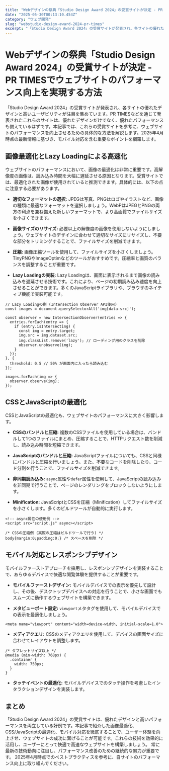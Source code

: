 ```yaml
---
title: "Webデザインの祭典「Studio Design Award 2024」の受賞サイトが決定 - PR TIMESでウェブサイトのパフォーマンス向上を実現する方法"
date: "2025-05-30T00:13:10.454Z"
category: "ウェブ開発"
slug: "webstudio-design-award-2024-pr-times"
excerpt: "「Studio Design Award 2024」の受賞サイトが発表され、各サイトの優れたデザインと高いユーザビリティが注目を集めています。PR TIMESなどを通じて発表されたこれらのサイトは、優れたデザインだけでなく、優れたパフォーマンスも備えているはずです。本記事では、これらの受賞サイトを参..."
---
```


# Webデザインの祭典「Studio Design Award 2024」の受賞サイトが決定 - PR TIMESでウェブサイトのパフォーマンス向上を実現する方法

「Studio Design Award 2024」の受賞サイトが発表され、各サイトの優れたデザインと高いユーザビリティが注目を集めています。PR TIMESなどを通じて発表されたこれらのサイトは、優れたデザインだけでなく、優れたパフォーマンスも備えているはずです。本記事では、これらの受賞サイトを参考に、ウェブサイトのパフォーマンスを向上させるための具体的な方法を解説します。2025年4月時点の最新情報に基づき、モバイル対応を含む重要なポイントを網羅します。


## 画像最適化とLazy Loadingによる高速化

ウェブサイトのパフォーマンスにおいて、画像の最適化は非常に重要です。高解像度の画像は、読み込み時間を大幅に遅延させる原因となります。受賞サイトでは、最適化された画像が使用されていると推測できます。具体的には、以下の点に注意する必要があります。

* **適切なフォーマットの選択:**  JPEGは写真、PNGはロゴやイラストなど、画像の種類に最適なフォーマットを選択しましょう。WebPはJPEGとPNGの両方の利点を兼ね備えた新しいフォーマットで、より高画質でファイルサイズを小さくできます。

* **画像サイズのリサイズ:**  必要以上の解像度の画像を使用しないようにしましょう。ウェブサイトのデザインに合わせて適切なサイズにリサイズし、不要な部分をトリミングすることで、ファイルサイズを削減できます。

* **圧縮:**  画像圧縮ツールを使用して、ファイルサイズを小さくしましょう。TinyPNGやImageOptimなどのツールがおすすめです。圧縮率と画質のバランスを調整することが重要です。

* **Lazy Loadingの実装:**  Lazy Loadingは、画面に表示されるまで画像の読み込みを遅延させる技術です。これにより、ページの初期読み込み速度を向上させることができます。多くのJavaScriptライブラリや、ブラウザのネイティブ機能で実装可能です。

```
// Lazy Loadingの例 (Intersection Observer API使用)
const images = document.querySelectorAll('img[data-src]');

const observer = new IntersectionObserver(entries => {
  entries.forEach(entry => {
    if (entry.isIntersecting) {
      const img = entry.target;
      img.src = img.dataset.src;
      img.classList.remove('lazy'); // ローディング用のクラスを削除
      observer.unobserve(img);
    }
  });
}, {
  threshold: 0.5 // 50% が画面内に入ったら読み込む
});

images.forEach(img => {
  observer.observe(img);
});
```


## CSSとJavaScriptの最適化

CSSとJavaScriptの最適化も、ウェブサイトのパフォーマンスに大きく影響します。

* **CSSのバンドルと圧縮:**  複数のCSSファイルを使用している場合は、バンドルして1つのファイルにまとめ、圧縮することで、HTTPリクエスト数を削減し、読み込み時間を短縮できます。

* **JavaScriptのバンドルと圧縮:**  JavaScriptファイルについても、CSSと同様にバンドルと圧縮を行いましょう。また、不要なコードを削除したり、コード分割を行うことで、ファイルサイズを削減できます。

* **非同期読み込み:**  `async`属性や`defer`属性を使用して、JavaScriptの読み込みを非同期で行うことで、ページのレンダリングをブロックしないようにします。

* **Minification:**  JavaScriptとCSSを圧縮（Minification）してファイルサイズを小さくします。多くのビルドツールが自動的に実行します。

```
<!-- async属性の使用例 -->
<script src="script.js" async></script>
```

```
/* CSSの圧縮例 (実際の圧縮はビルドツールで行う) */
body{margin:0;padding:0;} /* スペースを削除 */
```


## モバイル対応とレスポンシブデザイン

モバイルファーストアプローチを採用し、レスポンシブデザインを実装することで、あらゆるデバイスで快適な閲覧体験を提供することが重要です。

* **モバイルファーストデザイン:**  モバイルデバイスでの表示を優先して設計し、その後、デスクトップデバイスへの対応を行うことで、小さな画面でもスムーズに動作するウェブサイトを構築できます。

* **メタビューポート設定:**  `viewport`メタタグを使用して、モバイルデバイスでの表示を最適化しましょう。

```
<meta name="viewport" content="width=device-width, initial-scale=1.0">
```

* **メディアクエリ:**  CSSのメディアクエリを使用して、デバイスの画面サイズに合わせてレイアウトを調整します。

```
/* タブレットサイズ以上 */
@media (min-width: 768px) {
  .container {
    width: 750px;
  }
}
```

* **タッチイベントの最適化:** モバイルデバイスでのタッチ操作を考慮したインタラクションデザインを実装します。


## まとめ

「Studio Design Award 2024」の受賞サイトは、優れたデザインと高いパフォーマンスを両立している好例です。本記事で紹介した画像最適化、CSS/JavaScriptの最適化、モバイル対応を徹底することで、ユーザー体験を向上させ、ウェブサイトの成功に繋げることが可能です。これらの技術を効果的に活用し、ユーザーにとって快適で高速なウェブサイトを構築しましょう。  常に最新の技術動向に注目し、パフォーマンス改善のための継続的な努力が重要です。  2025年4月時点でのベストプラクティスを参考に、自サイトのパフォーマンス向上に取り組んでください。
